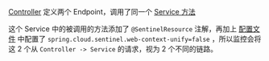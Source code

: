 [Controller](./src/main/java/com/example/springcloud/alibaba/controller/SentinelDemoController.java) 定义两个
Endpoint，调用了同一个 [Service 方法](./src/main/java/com/example/springcloud/alibaba/service/impl/GoodServiceImpl.java)

这个 Service 中的被调用的方法添加了 `@SentinelResource` 注解，再加上 [配置文件](./src/main/resources/application.yml)
中配置了 `spring.cloud.sentinel.web-context-unify=false` ，所以监控会将这 2 个从 `Controller -> Service` 的请求，视为 2 个不同的链路。